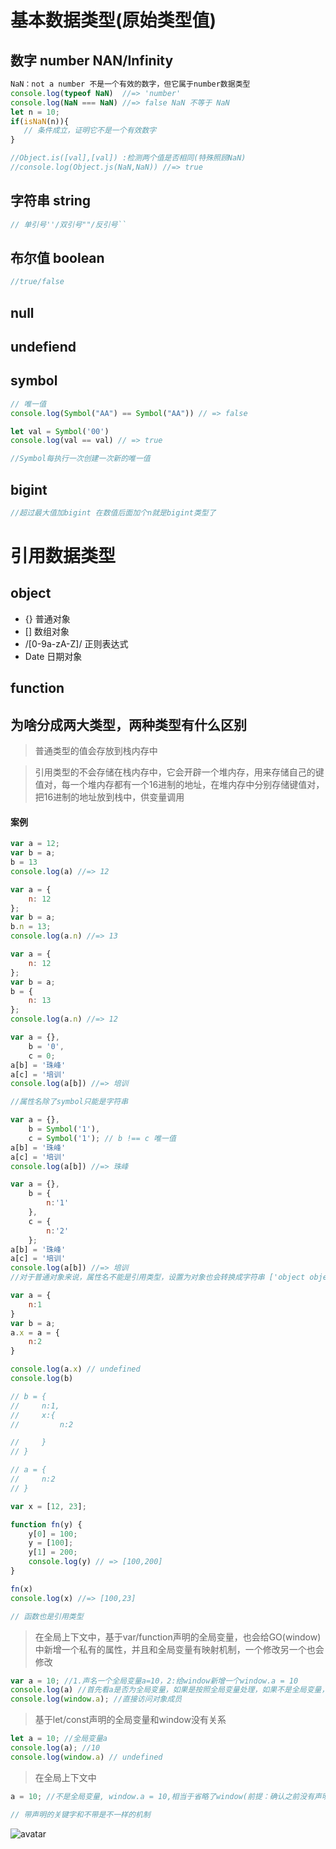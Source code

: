 # 基本数据类型(原始类型值)
## 数字 number NAN/Infinity
```javascript
NaN：not a number 不是一个有效的数字，但它属于number数据类型
console.log(typeof NaN)  //=> 'number'
console.log(NaN === NaN) //=> false NaN 不等于 NaN
let n = 10;
if(isNaN(n)){
   // 条件成立，证明它不是一个有效数字
}

//Object.is([val],[val]) :检测两个值是否相同(特殊照顾NaN)
//console.log(Object.js(NaN,NaN)) //=> true
```

## 字符串 string 
```javascript
// 单引号''/双引号""/反引号``
```

## 布尔值 boolean
```javascript
//true/false
```

## null
## undefiend

## symbol
```javascript
// 唯一值
console.log(Symbol("AA") == Symbol("AA")) // => false

let val = Symbol('00')
console.log(val == val) // => true

//Symbol每执行一次创建一次新的唯一值
```

## bigint
```javascript
//超过最大值加bigint 在数值后面加个n就是bigint类型了

```

# 引用数据类型
## object
- {} 普通对象
- [] 数组对象
- /[0-9a-zA-Z]/ 正则表达式
- Date 日期对象


## function



## 为啥分成两大类型，两种类型有什么区别
>普通类型的值会存放到栈内存中

>引用类型的不会存储在栈内存中，它会开辟一个堆内存，用来存储自己的键值对，每一个堆内存都有一个16进制的地址，在堆内存中分别存储键值对，把16进制的地址放到栈中，供变量调用


#### 案例
```javascript
var a = 12;
var b = a;
b = 13
console.log(a) //=> 12
```
```javascript
var a = {
    n: 12
};
var b = a;
b.n = 13;
console.log(a.n) //=> 13
```
```javascript
var a = {
    n: 12
};
var b = a;
b = {
    n: 13
};
console.log(a.n) //=> 12
```

```javascript
var a = {},
    b = '0',
    c = 0;
a[b] = '珠峰'
a[c] = '培训'
console.log(a[b]) //=> 培训

//属性名除了symbol只能是字符串
```

```javascript
var a = {},
    b = Symbol('1'),
    c = Symbol('1'); // b !== c 唯一值
a[b] = '珠峰'
a[c] = '培训'
console.log(a[b]) //=> 珠峰
```

```javascript
var a = {},
    b = {
        n:'1'
    },
    c = {
        n:'2'
    }; 
a[b] = '珠峰'
a[c] = '培训'
console.log(a[b]) //=> 培训
//对于普通对象来说，属性名不能是引用类型，设置为对象也会转换成字符串 ['object object']
```

```javascript
var a = {
    n:1
}
var b = a;
a.x = a = {
    n:2
}

console.log(a.x) // undefined
console.log(b)

// b = {
//     n:1,
//     x:{
//         n:2

//     }
// }

// a = {
//     n:2
// }
```

```javascript
var x = [12, 23];

function fn(y) {
    y[0] = 100;
    y = [100];
    y[1] = 200;
    console.log(y) // => [100,200]
}

fn(x)
console.log(x) //=> [100,23]

// 函数也是引用类型
```

>在全局上下文中，基于var/function声明的全局变量，也会给GO(window)中新增一个私有的属性，并且和全局变量有映射机制，一个修改另一个也会修改
```javascript
var a = 10; //1.声名一个全局变量a=10，2:给window新增一个window.a = 10
console.log(a) //首先看a是否为全局变量，如果是按照全局变量处理，如果不是全局变量，再看是否为window的一个属性，如果也不是window的属性则会报错: a is not defined
console.log(window.a); //直接访问对象成员
```
>基于let/const声明的全局变量和window没有关系
```javascript
let a = 10; //全局变量a
console.log(a); //10
console.log(window.a) // undefined
```
>在全局上下文中
```javascript
a = 10; //不是全局变量, window.a = 10,相当于省略了window(前提：确认之前没有声明过)

// 带声明的关键字和不带是不一样的机制
```

![avatar](index.bmp)
